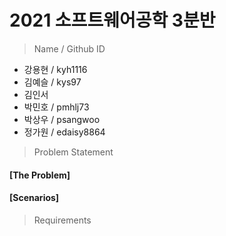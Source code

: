 # 2021 소프트웨어공학 3분반

> Name  / Github ID

- 강용현  /  kyh1116
- 김예슬  /  kys97
- 김인서
- 박민호  /  pmhlj73
- 박상우  /  psangwoo
- 정가원  /  edaisy8864


> Problem Statement
#### [The Problem]
  
#### [Scenarios]


> Requirements
